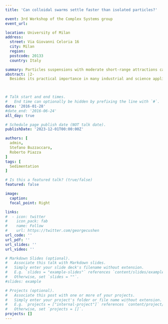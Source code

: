```yaml
---
title: 'Can colloidal swarms settle faster than isolated particles?'

event: 3rd Workshop of the Complex Systems group
event_url: 

location: University of Milan
address:
  street: Via Giovanni Celoria 16
  city: Milan
  region: 
  postcode: 20133
  country: Italy

summary: Particles suspensions with moderate short-range attractions can settle faster than a single particle.
abstract: |2-
  Besides its practical importance in many industrial and science applications, sedimentation has been highly influential in the development of statistical physics too, thanks to the celebrated experiments by Perrin. By experimenting on model colloids where depletion forces can be carefully tuned and quantified, we show that attractive interactions consistently “promote” particle settling. For a suspension of hard spheres, the settling velocity decreases with particle volume fraction $\phi$, whereas, in presence of strong attractive forces, in a moderately concentrated dispersion it can even exceed its single-particle value. At larger $\phi$, however, hydrodynamic hindrance eventually takes over. Hence, $v(\phi)$ actually displays a nonmonotonic trend that may threaten the stability of the settling front to thermal perturbations. Finally, by discussing the case of BLGA protein, we show that these results are relevant to the investigation of protein association effects by ultracentrifugation.
  


# Talk start and end times.
#   End time can optionally be hidden by prefixing the line with `#`.
date: '2016-01-28'
#date_end: '2016-06-24'
all_day: true

# Schedule page publish date (NOT talk date).
publishDate: '2023-12-01T00:00:00Z'

authors: [
  admin,
  Stefano Buzzaccaro,
  Roberto Piazza
]
tags: [
  Sedimentation
]

# Is this a featured talk? (true/false)
featured: false

image:
  caption:
  focal_point: Right

links:
#  - icon: twitter
#    icon_pack: fab
#    name: Follow
#    url: https://twitter.com/georgecushen
url_code: ''
url_pdf: ''
url_slides: ''
url_video: ''

# Markdown Slides (optional).
#   Associate this talk with Markdown slides.
#   Simply enter your slide deck's filename without extension.
#   E.g. `slides = "example-slides"` references `content/slides/example-slides.md`.
#   Otherwise, set `slides = ""`.
#slides: example

# Projects (optional).
#   Associate this post with one or more of your projects.
#   Simply enter your project's folder or file name without extension.
#   E.g. `projects = ["internal-project"]` references `content/project/deep-learning/index.md`.
#   Otherwise, set `projects = []`.
projects: []
---
```

